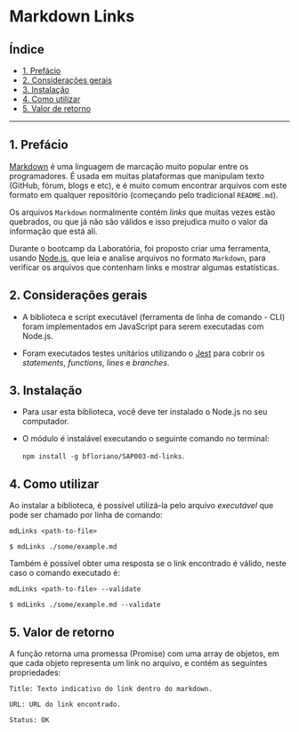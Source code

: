 # Markdown Links

## Índice

* [1. Prefácio](#1-prefácio)
* [2. Considerações gerais](#2-considerações-gerais)
* [3. Instalação](#3-instalação)
* [4. Como utilizar](#4-como-utilizar)
* [5. Valor de retorno](#5-valor-de-retorno)

***

## 1. Prefácio

[Markdown](https://pt.wikipedia.org/wiki/Markdown) é uma linguagem de marcação muito popular entre os programadores. 
É usada em muitas plataformas que manipulam texto (GitHub, fórum, blogs e etc), e é muito comum encontrar arquivos
com este formato em qualquer repositório (começando pelo tradicional `README.md`).

Os arquivos `Markdown` normalmente contém _links_ que muitas vezes estão quebrados, ou que já não são válidos e isso prejudica muito o valor da informação que está ali.

Durante o bootcamp da Laboratória, foi proposto criar uma ferramenta, usando [Node.js](https://nodejs.org/), que leia e analise arquivos no formato `Markdown`, para verificar os arquivos que contenham links e mostrar algumas estatísticas.

## 2. Considerações gerais

* A biblioteca e script executável (ferramenta de linha de comando - CLI) foram implementados em JavaScript para serem executadas com Node.js. 

* Foram executados testes unitários utilizando o [Jest](https://jestjs.io/) para cobrir os _statements_, _functions_, _lines_ e _branches_. 

## 3. Instalação

* Para usar esta biblioteca, você deve ter instalado o Node.js no seu computador.

* O módulo é instalável executando o seguinte comando no terminal:

  `npm install -g bfloriano/SAP003-md-links`. 

## 4. Como utilizar

Ao instalar a biblioteca, é possível utilizá-la pelo arquivo _executável_ que pode ser chamado por linha de comando:
  
  `mdLinks <path-to-file>`

  ```
  $ mdLinks ./some/example.md
  ```

Também é possível obter uma resposta se o link encontrado é válido, neste caso o comando executado é:

`mdLinks <path-to-file> --validate`

  ```
  $ mdLinks ./some/example.md --validate
  ```

  ## 5. Valor de retorno

A função retorna uma promessa (Promise) com uma array de objetos, em que cada objeto representa um link no arquivo, e contém as seguintes propriedades:

```
Title: Texto indicativo do link dentro do markdown.

URL: URL do link encontrado.

Status: OK
```